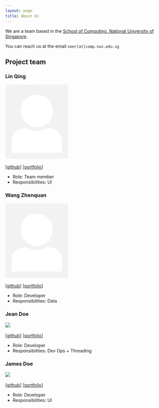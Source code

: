 ```yaml
---
layout: page
title: About Us
---
```


We are a team based in the [School of Computing, National University of Singapore](http://www.comp.nus.edu.sg).

You can reach us at the email `seer[at]comp.nus.edu.sg`

## Project team

### Lin Qing

<img src="images/linqing42.png" width="200px">

[[github](https://github.com/linqing42/tp2)]
[[portfolio](team/linqing.md)]

* Role: Team member
* Responsibilities: UI

### Wang Zhenquan

<img src="images/zhenquan.png" width="200px">

[[github](http://github.com/impala36/tp2)] [[portfolio](team/zhenquan.md)]

* Role: Developer
* Responsibilities: Data

### Jean Doe

<img src="images/johndoe.png" width="200px">

[[github](http://github.com/johndoe)]
[[portfolio](team/johndoe.md)]

* Role: Developer
* Responsibilities: Dev Ops + Threading

### James Doe

<img src="images/johndoe.png" width="200px">

[[github](http://github.com/johndoe)]
[[portfolio](team/johndoe.md)]

* Role: Developer
* Responsibilities: UI
